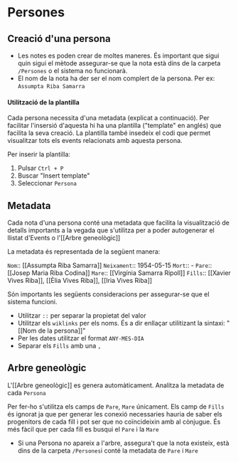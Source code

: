 # Persones

## Creació d'una persona
- Les notes es poden crear de moltes maneres. És important que sigui quin sigui el mètode assegurar-se que la nota està dins de la carpeta `/Persones` o el sistema no funcionarà.
- El nom de la nota ha der ser el nom complert de la persona. Per ex: `Assumpta Riba Samarra`

#### Utilització de la plantilla
Cada persona necessita d'una metadata (explicat a continuació). Per facilitar l'insersió d'aquesta hi ha una plantilla ("template" en anglés) que facilita la seva creació. La plantilla també insedeix el codi que permet visualitzar tots els events relacionats amb aquesta persona.

Per inserir la plantilla:
1. Pulsar `Ctrl + P`
2. Buscar "Insert template"
3. Seleccionar `Persona`


## Metadata
Cada nota d'una persona conté una metadata que facilita la visualització de detalls importants a la vegada que s'utilitza per a poder autogenerar el llistat d'Events o l'[[Arbre geneològic]]

La metadata és representada de la següent manera:

`Nom`:: [[Assumpta Riba Samarra]]
`Neixament`:: 1954-05-15
`Mort`:: - 
`Pare`::  [[Josep Maria Riba Codina]]
`Mare`:: [[Virgínia Samarra Ripoll]]
`Fills`:: [[Xavier Vives Riba]], [[Èlia Vives Riba]], [[Iria Vives Riba]]

Són importants les següents consideracions per assegurar-se que el sistema funcioni.
- Utilitzar `::` per separar la propietat del valor
- Utilitzar els `wiklinks` per els noms. És a dir enllaçar utilitizant la sintaxi: "[[Nom de la persona]]"
- Per les dates utilitzar el format `ANY-MES-DIA`
- Separar els `Fills` amb una `,`


## Arbre geneològic

L'[[Arbre geneològic]] es genera automàticament.
Analitza la metadata de cada `Persona`

Per fer-ho s'utilitza els camps de `Pare`, `Mare` únicament.
Els  camp de `Fills` és ignorat ja que per generar les conexió necessaries  hauria de saber els progenitors  de cada fill i pot ser que no coïncideixin amb al cònjugue. És més fàcil que per cada fill es busqui el `Pare` i la `Mare`

- Si una Persona no apareix a l'arbre, assegura't que la nota existeix, està dins de la carpeta `/Persones`i  conté la metadata de `Pare` i `Mare`
